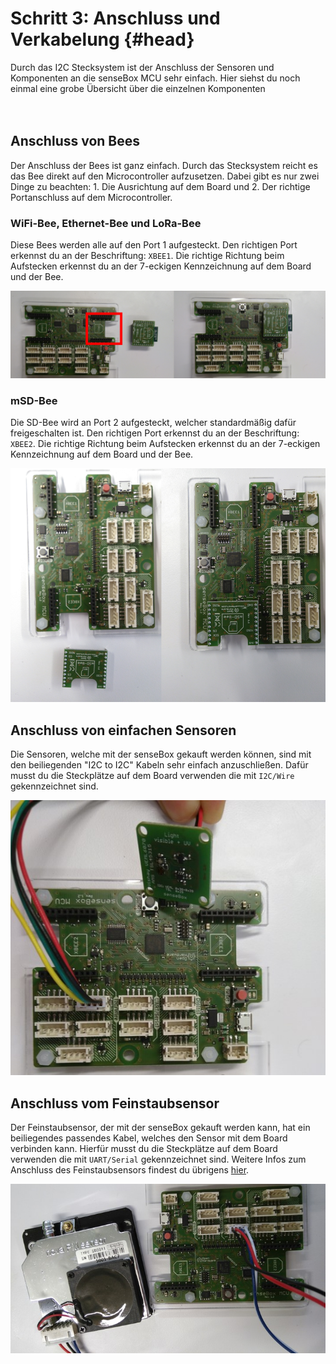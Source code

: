# Schritt 3: Anschluss und Verkabelung {#head}

<div class="description">Durch das I2C Stecksystem ist der Anschluss der Sensoren und Komponenten an die senseBox MCU sehr einfach. Hier siehst du noch einmal eine grobe Übersicht über die einzelnen Komponenten</div>

<div class="line">
    <br>
    <br>
</div>

## Anschluss von Bees

Der Anschluss der Bees ist ganz einfach. Durch das Stecksystem reicht es das Bee direkt auf den Microcontroller aufzusetzen. Dabei gibt es nur zwei Dinge zu beachten: 1. Die Ausrichtung auf dem Board und 2. Der richtige Portanschluss auf dem Microcontroller. 

### WiFi-Bee, Ethernet-Bee und LoRa-Bee
Diese Bees werden alle auf den Port 1 aufgesteckt. Den richtigen Port erkennst du an der Beschriftung: ``XBEE1``. Die richtige Richtung beim Aufstecken erkennst du an der 7-eckigen Kennzeichnung auf dem Board und der Bee.

![Exemplarischer Anschluss der WiFi-Bee an die MCU (XBEE1)](../pictures/plug-in-components/wifi-anschluss.png)

### mSD-Bee
Die SD-Bee wird an Port 2 aufgesteckt, welcher standardmäßig dafür freigeschalten ist. Den richtigen Port erkennst du an der Beschriftung: ``XBEE2``. Die richtige Richtung beim Aufstecken erkennst du an der 7-eckigen Kennzeichnung auf dem Board und der Bee.

![Anschluss der mSD-Bee an die MCU (XBEE1)](../pictures/plug-in-components/sd-anschluss.png)

## Anschluss von einfachen Sensoren
Die Sensoren, welche mit der senseBox gekauft werden können, sind mit den beiliegenden "I2C to I2C" Kabeln sehr einfach anzuschließen. Dafür musst du die Steckplätze auf dem Board verwenden die mit ``I2C/Wire`` gekennzeichnet sind.

![Anschluss einfacher Sensoren)](../pictures/plug-in-components/sensor-anschluss.jpg?raw=true)

## Anschluss vom Feinstaubsensor
Der Feinstaubsensor, der mit der senseBox gekauft werden kann, hat ein beiliegendes passendes Kabel, welches den Sensor mit dem Board verbinden kann. Hierfür musst du die Steckplätze auf dem Board verwenden die mit ``UART/Serial`` gekennzeichnet sind. Weitere Infos zum Anschluss des Feinstaubsensors findest du übrigens [hier](../komponenten/sensoren/feinstaub.md).

![Anschluss Feinstaubsensor)](../pictures/plug-in-components/feinstaub-anschluss.jpg)
